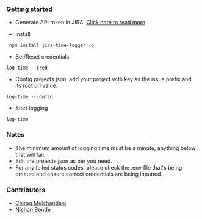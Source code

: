 ### Getting started

- Generate API token in JIRA. [Click here to read more](https://confluence.atlassian.com/cloud/api-tokens-938839638.html)

* Install

```
 npm install jira-time-logger -g
```

- Set/Reset credentials

```
log-time --cred
```

- Config projects.json, add your project with key as the issue prefix and its root url value.

```
log-time --config
```

- Start logging

```
log-time
```

### Notes

- The minimum amount of logging time must be a minute, anything below that will fail.
- Edit the projects.json as per you need.
- For any failed status codes, please check the .env file that's being created and ensure correct credentials are being inputted.

### Contributors

- [Chirag Mulchandani](https://github.com/chiragsolutelabs)
- [Nishan Bende](https://github.com/Sunny-Nishan)
